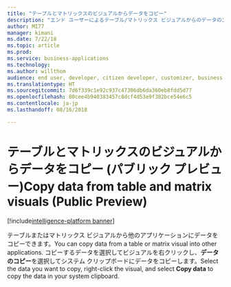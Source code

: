```yaml
---
title: "テーブルとマトリックスのビジュアルからデータをコピー"
description: "エンド ユーザーによるテーブル/マトリックス ビジュアルからのデータのコピーのサポート"
author: MI77
manager: kimani
ms.date: 7/22/18
ms.topic: article
ms.prod: 
ms.service: business-applications
ms.technology: 
ms.author: willthom
audience: end user, developer, citizen developer, customizer, business analyst, IT pro
ms.translationtype: HT
ms.sourcegitcommit: 7d6f339c1e92c937c47306db6da360eb8fdd5d77
ms.openlocfilehash: 80cee4b940383457c8dcf4d53e9f382bce54e6c5
ms.contentlocale: ja-jp
ms.lasthandoff: 08/16/2018

---
```


# <a name="copy-data-from-table-and-matrix-visuals-public-preview"></a><span data-ttu-id="dfc6e-103">テーブルとマトリックスのビジュアルからデータをコピー (パブリック プレビュー)</span><span class="sxs-lookup"><span data-stu-id="dfc6e-103">Copy data from table and matrix visuals (Public Preview)</span></span>

[!include[intelligence-platform banner](../../includes/intelligence-platform.md)]

<span data-ttu-id="dfc6e-104">テーブルまたはマトリックス ビジュアルから他のアプリケーションにデータをコピーできます。</span><span class="sxs-lookup"><span data-stu-id="dfc6e-104">You can copy data from a table or matrix visual into other applications.</span></span> <span data-ttu-id="dfc6e-105">コピーするデータを選択してビジュアルを右クリックし、**データのコピー**を選択してシステム クリップボードにデータをコピーします。</span><span class="sxs-lookup"><span data-stu-id="dfc6e-105">Select the data you want to copy, right-click the visual, and select **Copy data** to copy the data in your system clipboard.</span></span> 

<!--
### Who uses this feature
This feature is intended for end user, developer, citizen developer, customizer, business analyst, IT pro. No additional setup is required.
## Status
### Development status
In development
#### Target timeframe
October ‘18
-->

